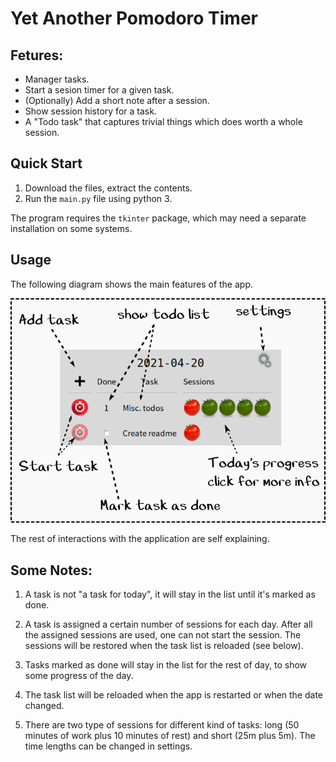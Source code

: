 # Yet Another Pomodoro Timer

## Fetures:

* Manager tasks.
* Start a sesion timer for a given task.
* (Optionally) Add a short note after a session.
* Show session history for a task.
* A "Todo task" that captures trivial things which does worth a whole session.

## Quick Start

1. Download the files, extract the contents.
2. Run the `main.py` file using python 3.

The program requires the `tkinter` package, which may need a separate installation on some systems.

## Usage

The following diagram shows the main features of the app.

![main feature](doc.png)

The rest of interactions with the application are self explaining.

## Some Notes:

1. A task is not "a task for today", it will stay in the list until it's marked as done. 

2. A task is assigned a certain number of sessions for each day. After all the assigned sessions are used, one can not start the session. The sessions will be restored when the task list is reloaded (see below).

3. Tasks marked as done will stay in the list for the rest of day, to show some progress of the day.

4. The task list will be reloaded when the app is restarted or when the date  changed.

5. There are two type of sessions for different kind of tasks: long (50 minutes of work plus 10 minutes of rest) and short (25m plus 5m). The time lengths can be changed in settings.